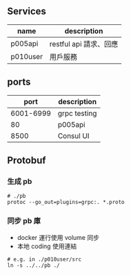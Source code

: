 
## Services
name  | description
---- | --- 
p005api |  restful api 請求、回應
p010user | 用戶服務

## ports
port  | description
---- | --- 
6001-6999 | grpc testing 
80 | p005api
8500 | Consul UI


## Protobuf
###  生成 pb 
````
# ./pb
protoc --go_out=plugins=grpc:. *.proto
````

### 同步 pb 庫
* docker 運行使用 volume 同步
* 本地 coding 使用連結
````
# e.g. in ./p010user/src
ln -s ../../pb ./
````

